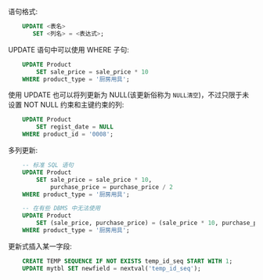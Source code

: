 
语句格式:
```sql
    UPDATE <表名>
       SET <列名> = <表达式>;
```

UPDATE 语句中可以使用 WHERE 子句:
```sql
    UPDATE Product
        SET sale_price = sale_price * 10
    WHERE product_type = '厨房用具';
```

使用 UPDATE 也可以将列更新为 NULL(该更新俗称为 `NULL清空`)，不过只限于未设置 NOT NULL 约束和主键约束的列:
```sql
    UPDATE Product
        SET regist_date = NULL
    WHERE product_id = '0008';
```

多列更新:
```sql
    -- 标准 SQL 语句
    UPDATE Product
        SET sale_price = sale_price * 10,
            purchase_price = purchase_price / 2
    WHERE product_type = '厨房用具';

    -- 在有些 DBMS 中无法使用
    UPDATE Product
        SET (sale_price, purchase_price) = (sale_price * 10, purchase_price / 2)
    WHERE product_type = '厨房用具';
```

更新式插入某一字段:
```sql
    CREATE TEMP SEQUENCE IF NOT EXISTS temp_id_seq START WITH 1;
    UPDATE mytbl SET newfield = nextval('temp_id_seq');
```
